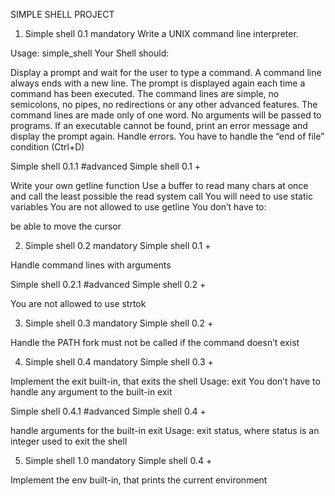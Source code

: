 SIMPLE SHELL PROJECT

1. Simple shell 0.1
mandatory
Write a UNIX command line interpreter.

Usage: simple_shell
Your Shell should:

Display a prompt and wait for the user to type a command. A command line always ends with a new line.
The prompt is displayed again each time a command has been executed.
The command lines are simple, no semicolons, no pipes, no redirections or any other advanced features.
The command lines are made only of one word. No arguments will be passed to programs.
If an executable cannot be found, print an error message and display the prompt again.
Handle errors.
You have to handle the “end of file” condition (Ctrl+D)

 Simple shell 0.1.1
#advanced
Simple shell 0.1 +

Write your own getline function
Use a buffer to read many chars at once and call the least possible the read system call
You will need to use static variables
You are not allowed to use getline
You don’t have to:

be able to move the cursor

2. Simple shell 0.2
mandatory
Simple shell 0.1 +

Handle command lines with arguments

Simple shell 0.2.1
#advanced
Simple shell 0.2 +

You are not allowed to use strtok

3. Simple shell 0.3
mandatory
Simple shell 0.2 +

Handle the PATH
fork must not be called if the command doesn’t exist

4. Simple shell 0.4
mandatory
Simple shell 0.3 +

Implement the exit built-in, that exits the shell
Usage: exit
You don’t have to handle any argument to the built-in exit

Simple shell 0.4.1
#advanced
Simple shell 0.4 +

handle arguments for the built-in exit
Usage: exit status, where status is an integer used to exit the shell

5. Simple shell 1.0
mandatory
Simple shell 0.4 +

Implement the env built-in, that prints the current environment
